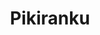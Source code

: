 ---
title: Pikiranku
layout: collection
permalink: /pikiranku/
collection: posts
entries_layout: grid
---